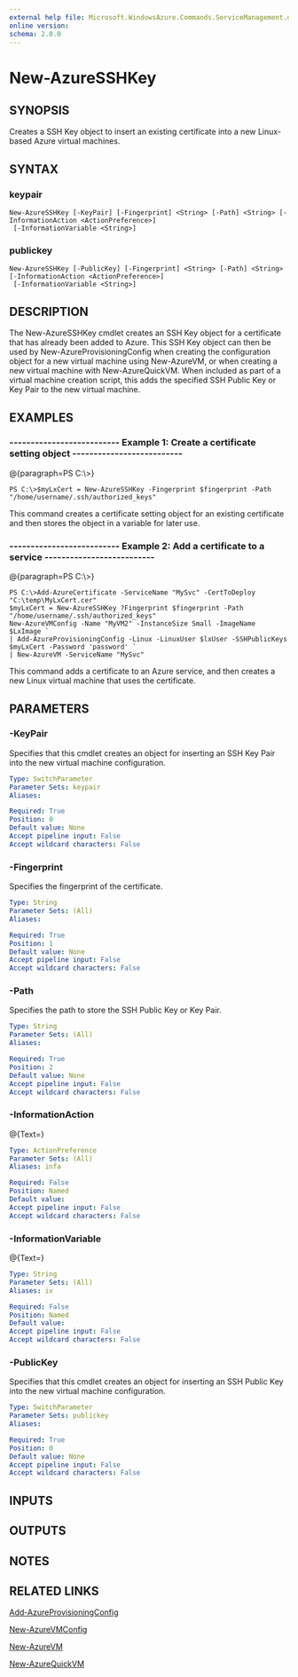 ```yaml
---
external help file: Microsoft.WindowsAzure.Commands.ServiceManagement.dll-Help.xml
online version: 
schema: 2.0.0
---
```


# New-AzureSSHKey
## SYNOPSIS
Creates a SSH Key object to insert an existing certificate into a new Linux-based Azure virtual machines.

## SYNTAX

### keypair
```
New-AzureSSHKey [-KeyPair] [-Fingerprint] <String> [-Path] <String> [-InformationAction <ActionPreference>]
 [-InformationVariable <String>]
```

### publickey
```
New-AzureSSHKey [-PublicKey] [-Fingerprint] <String> [-Path] <String> [-InformationAction <ActionPreference>]
 [-InformationVariable <String>]
```

## DESCRIPTION
The New-AzureSSHKey cmdlet creates an SSH Key object for a certificate that has already been added to Azure.
This SSH Key object can then be used by New-AzureProvisioningConfig when creating the configuration object for a new virtual machine using New-AzureVM, or when creating a new virtual machine with New-AzureQuickVM.
When included as part of a virtual machine creation script, this adds the specified SSH Public Key or Key Pair to the new virtual machine.

## EXAMPLES

### --------------------------  Example 1: Create a certificate setting object  --------------------------
@{paragraph=PS C:\\\>}

```
PS C:\>$myLxCert = New-AzureSSHKey -Fingerprint $fingerprint -Path "/home/username/.ssh/authorized_keys"
```

This command creates a certificate setting object for an existing certificate and then stores the object in a variable for later use.

### --------------------------  Example 2: Add a certificate to a service  --------------------------
@{paragraph=PS C:\\\>}

```
PS C:\>Add-AzureCertificate -ServiceName "MySvc" -CertToDeploy "C:\temp\MyLxCert.cer"
$myLxCert = New-AzureSSHKey ?Fingerprint $fingerprint -Path "/home/username/.ssh/authorized_keys"
New-AzureVMConfig -Name "MyVM2" -InstanceSize Small -ImageName $LxImage `
| Add-AzureProvisioningConfig -Linux -LinuxUser $lxUser -SSHPublicKeys $myLxCert -Password 'password' `
| New-AzureVM -ServiceName "MySvc"
```

This command adds a certificate to an Azure service, and then creates a new Linux virtual machine that uses the certificate.

## PARAMETERS

### -KeyPair
Specifies that this cmdlet creates an object for inserting an SSH Key Pair into the new virtual machine configuration.

```yaml
Type: SwitchParameter
Parameter Sets: keypair
Aliases: 

Required: True
Position: 0
Default value: None
Accept pipeline input: False
Accept wildcard characters: False
```

### -Fingerprint
Specifies the fingerprint of the certificate.

```yaml
Type: String
Parameter Sets: (All)
Aliases: 

Required: True
Position: 1
Default value: None
Accept pipeline input: False
Accept wildcard characters: False
```

### -Path
Specifies the path to store the SSH Public Key or Key Pair.

```yaml
Type: String
Parameter Sets: (All)
Aliases: 

Required: True
Position: 2
Default value: None
Accept pipeline input: False
Accept wildcard characters: False
```

### -InformationAction
@{Text=}

```yaml
Type: ActionPreference
Parameter Sets: (All)
Aliases: infa

Required: False
Position: Named
Default value: 
Accept pipeline input: False
Accept wildcard characters: False
```

### -InformationVariable
@{Text=}

```yaml
Type: String
Parameter Sets: (All)
Aliases: iv

Required: False
Position: Named
Default value: 
Accept pipeline input: False
Accept wildcard characters: False
```

### -PublicKey
Specifies that this cmdlet creates an object for inserting an SSH Public Key into the new virtual machine configuration.

```yaml
Type: SwitchParameter
Parameter Sets: publickey
Aliases: 

Required: True
Position: 0
Default value: None
Accept pipeline input: False
Accept wildcard characters: False
```

## INPUTS

## OUTPUTS

## NOTES

## RELATED LINKS

[Add-AzureProvisioningConfig]()

[New-AzureVMConfig]()

[New-AzureVM]()

[New-AzureQuickVM]()

